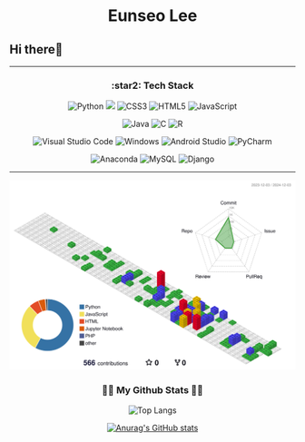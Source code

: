 <h1 align="center"> Eunseo Lee </h1>

## Hi there👋

<!--
**les0498/les0498** is a ✨ _special_ ✨ repository because its `README.md` (this file) appears on your GitHub profile.

Here are some ideas to get you started:

- 🔭 I’m currently working on ...
- 🌱 I’m currently learning ...
- 👯 I’m looking to collaborate on ...
- 🤔 I’m looking for help with ...
- 💬 Ask me about ...
- 📫 How to reach me: ...
- 😄 Pronouns: ...
- ⚡ Fun fact: ...
-->

<hr>



<div align="center">
<h3>:star2: Tech Stack</h3>

![Python](https://img.shields.io/badge/python-3670A0?style=flat-square&logo=python&logoColor=ffdd54) 
<img src="https://img.shields.io/badge/React-61DAFB?style=flat-square&logo=React&logoColor=white">
![CSS3](https://img.shields.io/badge/css3-%231572B6.svg?style=flat-square&logo=css3&logoColor=white) ![HTML5](https://img.shields.io/badge/html5-%23E34F26.svg?style=flat-square&logo=html5&logoColor=white) ![JavaScript](https://img.shields.io/badge/javascript-%23323330.svg?style=flat-square&logo=javascript&logoColor=%23F7DF1E) 

![Java](https://img.shields.io/badge/java-%23ED8B00.svg?style=flat-square&logo=openjdk&logoColor=white) 
![C](https://img.shields.io/badge/c-%2300599C.svg?style=flat-square&logo=c&logoColor=white) ![R](https://img.shields.io/badge/r-%23276DC3.svg?style=flat-square&logo=r&logoColor=white)

 ![Visual Studio Code](https://img.shields.io/badge/Visual%20Studio%20Code-0078d7.svg?style=flat-square&logo=visual-studio-code&logoColor=white)
![Windows](https://img.shields.io/badge/Windows-0078D6?style=flat-square&logo=windows&logoColor=white)
![Android Studio](https://img.shields.io/badge/Android%20Studio-3DDC84.svg?style=flat-square&logo=android-studio&logoColor=white) ![PyCharm](https://img.shields.io/badge/pycharm-143?style=flat-square&logo=pycharm&logoColor=black&color=black&labelColor=green)

![Anaconda](https://img.shields.io/badge/Anaconda-%2344A833.svg?style=flat-square&logo=anaconda&logoColor=white) 
![MySQL](https://img.shields.io/badge/mysql-%2300f.svg?style=flat-square&logo=mysql&logoColor=white)
![Django](https://img.shields.io/badge/django-%23092E20.svg?style=flat-square&logo=django&logoColor=white)


</div>
<hr>


<!-- 3D 잔디 이미지 -->
![](./profile-3d-contrib/profile-gitblock.svg)



<h3 align="center">👩‍💻 My Github Stats 👩‍💻</h3>
<div align="center">



![Top Langs](https://github-readme-stats.vercel.app/api/top-langs/?username=les0498&layout=compact&theme=cobalt)

[![Anurag's GitHub stats](https://github-readme-stats.vercel.app/api?username=les0498)](https://github.com/anuraghazra/github-readme-stats)

</div>

